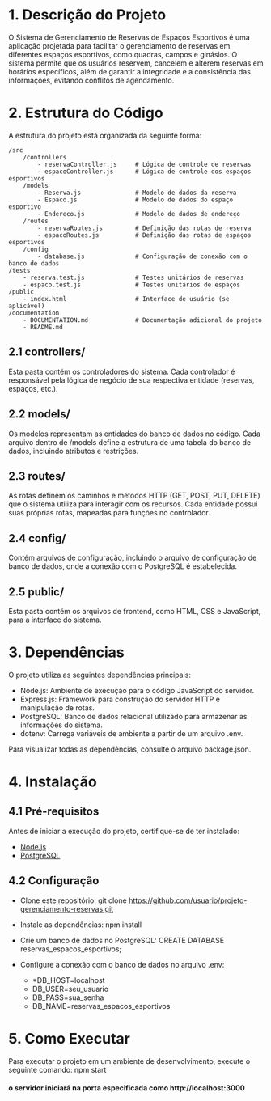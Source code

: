 # 1. Descrição do Projeto

O Sistema de Gerenciamento de Reservas de Espaços Esportivos é uma aplicação projetada para facilitar o gerenciamento de reservas em diferentes espaços esportivos, como quadras, campos e ginásios. O sistema permite que os usuários reservem, cancelem e alterem reservas em horários específicos, além de garantir a integridade e a consistência das informações, evitando conflitos de agendamento.

# 2. Estrutura do Código
A estrutura do projeto está organizada da seguinte forma:

    /src
        /controllers
            - reservaController.js     # Lógica de controle de reservas
            - espacoController.js      # Lógica de controle dos espaços esportivos
        /models
            - Reserva.js               # Modelo de dados da reserva
            - Espaco.js                # Modelo de dados do espaço esportivo
            - Endereco.js              # Modelo de dados de endereço
        /routes
            - reservaRoutes.js         # Definição das rotas de reserva
            - espacoRoutes.js          # Definição das rotas de espaços esportivos
        /config
            - database.js              # Configuração de conexão com o banco de dados
    /tests
        - reserva.test.js              # Testes unitários de reservas
        - espaco.test.js               # Testes unitários de espaços
    /public
        - index.html                   # Interface de usuário (se aplicável)
    /documentation
        - DOCUMENTATION.md             # Documentação adicional do projeto
        - README.md   

## 2.1 controllers/
Esta pasta contém os controladores do sistema. Cada controlador é responsável pela lógica de negócio de sua respectiva entidade (reservas, espaços, etc.).

## 2.2 models/
Os modelos representam as entidades do banco de dados no código. Cada arquivo dentro de /models define a estrutura de uma tabela do banco de dados, incluindo atributos e restrições.

## 2.3 routes/
As rotas definem os caminhos e métodos HTTP (GET, POST, PUT, DELETE) que o sistema utiliza para interagir com os recursos. Cada entidade possui suas próprias rotas, mapeadas para funções no controlador.

## 2.4 config/
Contém arquivos de configuração, incluindo o arquivo de configuração de banco de dados, onde a conexão com o PostgreSQL é estabelecida.

## 2.5 public/
Esta pasta contém os arquivos de frontend, como HTML, CSS e JavaScript, para a interface do sistema.

# 3. Dependências

O projeto utiliza as seguintes dependências principais:

* Node.js: Ambiente de execução para o código JavaScript do servidor.
* Express.js: Framework para construção do servidor HTTP e manipulação de rotas.
* PostgreSQL: Banco de dados relacional utilizado para armazenar as informações do sistema.
* dotenv: Carrega variáveis de ambiente a partir de um arquivo .env.

Para visualizar todas as dependências, consulte o arquivo package.json.

# 4. Instalação

## 4.1 Pré-requisitos
Antes de iniciar a execução do projeto, certifique-se de ter instalado:

* [Node.js](https://nodejs.org/en/download/package-manager)
* [PostgreSQL](https://www.postgresql.org/)

## 4.2 Configuração

* Clone este repositório: git clone https://github.com/usuario/projeto-gerenciamento-reservas.git

* Instale as dependências: npm install

* Crie um banco de dados no PostgreSQL: CREATE DATABASE reservas_espacos_esportivos;

* Configure a conexão com o banco de dados no arquivo .env:
    *    *DB_HOST=localhost
    *    DB_USER=seu_usuario
    *    DB_PASS=sua_senha
    *    DB_NAME=reservas_espacos_esportivos

# 5. Como Executar
Para executar o projeto em um ambiente de desenvolvimento, execute o seguinte comando: npm start

#### o servidor iniciará na porta especificada como http://localhost:3000

